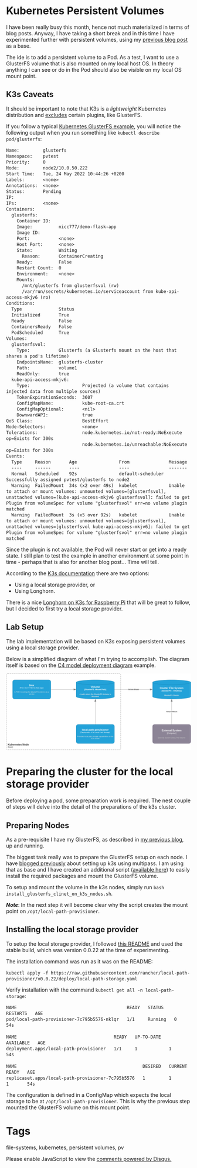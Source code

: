# Kubernetes Persistent Volumes

I have been really busy this month, hence not much materialized in terms of blog posts. Anyway, I have taking a short break and in this time I have experimented further with persistent volumes, using my [previous blog post](2022-05-07.md) as a base.

The ide is to add a persistent volume to a Pod. As a test, I want to use a GlusterFS volume that is also mounted on my local host OS. In theory anything I can see or do in the Pod should also be visible on my local OS mount point.

## K3s Caveats

It should be important to note that K3s is a _lightweight_ Kubernetes distribution and [excludes](https://rancher.com/docs/k3s/latest/en/storage/) certain plugins, like GlusterFS.

If you follow a typical [Kubernetes GlusterFS example](https://github.com/kubernetes/examples/tree/master/volumes/glusterfs), you will notice the following output when you run something like `kubectl describe pod/glusterfs`:

```text
Name:         glusterfs
Namespace:    pvtest
Priority:     0
Node:         node2/10.0.50.222
Start Time:   Tue, 24 May 2022 10:44:26 +0200
Labels:       <none>
Annotations:  <none>
Status:       Pending
IP:           
IPs:          <none>
Containers:
  glusterfs:
    Container ID:   
    Image:          nicc777/demo-flask-app
    Image ID:       
    Port:           <none>
    Host Port:      <none>
    State:          Waiting
      Reason:       ContainerCreating
    Ready:          False
    Restart Count:  0
    Environment:    <none>
    Mounts:
      /mnt/glusterfs from glusterfsvol (rw)
      /var/run/secrets/kubernetes.io/serviceaccount from kube-api-access-mkjv6 (ro)
Conditions:
  Type              Status
  Initialized       True 
  Ready             False 
  ContainersReady   False 
  PodScheduled      True 
Volumes:
  glusterfsvol:
    Type:           Glusterfs (a Glusterfs mount on the host that shares a pod's lifetime)
    EndpointsName:  glusterfs-cluster
    Path:           volume1
    ReadOnly:       true
  kube-api-access-mkjv6:
    Type:                    Projected (a volume that contains injected data from multiple sources)
    TokenExpirationSeconds:  3607
    ConfigMapName:           kube-root-ca.crt
    ConfigMapOptional:       <nil>
    DownwardAPI:             true
QoS Class:                   BestEffort
Node-Selectors:              <none>
Tolerations:                 node.kubernetes.io/not-ready:NoExecute op=Exists for 300s
                             node.kubernetes.io/unreachable:NoExecute op=Exists for 300s
Events:
  Type     Reason       Age                From               Message
  ----     ------       ----               ----               -------
  Normal   Scheduled    92s                default-scheduler  Successfully assigned pvtest/glusterfs to node2
  Warning  FailedMount  34s (x2 over 49s)  kubelet            Unable to attach or mount volumes: unmounted volumes=[glusterfsvol], unattached volumes=[kube-api-access-mkjv6 glusterfsvol]: failed to get Plugin from volumeSpec for volume "glusterfsvol" err=no volume plugin matched
  Warning  FailedMount  3s (x5 over 92s)   kubelet            Unable to attach or mount volumes: unmounted volumes=[glusterfsvol], unattached volumes=[glusterfsvol kube-api-access-mkjv6]: failed to get Plugin from volumeSpec for volume "glusterfsvol" err=no volume plugin matched
```

Since the plugin is not available, the Pod will never start or get into a ready state. I still plan to test the example in another environment at some point in time - perhaps that is also for another blog post... Time will tell.

According to the [K3s documentation](https://rancher.com/docs/k3s/latest/en/storage/) there are two options:

* Using a local storage provider, or
* Using Longhorn.

There is a nice [Longhorn on K3s for Raspberry Pi](https://rpi4cluster.com/k3s/k3s-storage-setting/) that will be great to follow, but I decided to first try a local storage provider.

## Lab Setup

The lab implementation will be based on K3s exposing persistent volumes using a local storage provider.

Below is a simplified diagram of what I'm trying to accomplish. The diagram itself is based on the [C4 model deployment diagram](https://c4model.com/#DeploymentDiagram) example.

![setup](../../images/blog_2022_05_25/k3s_persistent_volumes.drawio.png)

# Preparing the cluster for the local storage provider

Before deploying a pod, some preparation work is required. The nest couple of steps will delve into the detail of the preparations of the k3s cluster.

## Preparing Nodes

As a pre-requisite I have my GlusterFS, as described in [my previous blog](2022-05-07.md), up and running.

The biggest task really was to prepare the GlusterFS setup on each node. I have [blogged previously](2022-04-03.md) about setting up k3s using multipass. I am using that as base and I have created an additional script ([available here](https://gist.githubusercontent.com/nicc777/164d5c65510d369248fa50c338a71ba7/raw/2297b5725d4b64bd9428d73375f4f3d1f3a7654e/install_glusterfs_clinet_on_k3s_nodes.sh)) to easily install the required packages and mount the GlusterFS volume.

To setup and mount the volume in the k3s nodes, simply run `bash install_glusterfs_clinet_on_k3s_nodes.sh`.

_**Note**_: In the next step it will become clear why the script creates the mount point on `/opt/local-path-provisioner`.

## Installing the local storage provider

To setup the local storage provider, I followed [this README](https://github.com/rancher/local-path-provisioner) and used the stable build, which was version 0.0.22 at the time of experimenting.

The installation command was run as it was on the README:

```shell
kubectl apply -f https://raw.githubusercontent.com/rancher/local-path-provisioner/v0.0.22/deploy/local-path-storage.yaml
```

Verify installation with the command `kubectl get all -n local-path-storage`:

```text
NAME                                          READY   STATUS    RESTARTS   AGE
pod/local-path-provisioner-7c795b5576-nklqr   1/1     Running   0          54s

NAME                                     READY   UP-TO-DATE   AVAILABLE   AGE
deployment.apps/local-path-provisioner   1/1     1            1           54s

NAME                                                DESIRED   CURRENT   READY   AGE
replicaset.apps/local-path-provisioner-7c795b5576   1         1         1       54s
```

The configuration is defined in a ConfigMap which expects the local storage to be at `/opt/local-path-provisioner`. This is why the previous step mounted the GlusterFS volume on this mount point.

# Tags

file-systems, kubernetes, persistent volumes, pv

<div id="disqus_thread"></div>
<script>
    /**
    *  RECOMMENDED CONFIGURATION VARIABLES: EDIT AND UNCOMMENT THE SECTION BELOW TO INSERT DYNAMIC VALUES FROM YOUR PLATFORM OR CMS.
    *  LEARN WHY DEFINING THESE VARIABLES IS IMPORTANT: https://disqus.com/admin/universalcode/#configuration-variables    */
    /*
    var disqus_config = function () {
    this.page.url = PAGE_URL;  // Replace PAGE_URL with your page's canonical URL variable
    this.page.identifier = PAGE_IDENTIFIER; // Replace PAGE_IDENTIFIER with your page's unique identifier variable
    };
    */
    (function() { // DON'T EDIT BELOW THIS LINE
    var d = document, s = d.createElement('script');
    s.src = 'https://nicc777.disqus.com/embed.js';
    s.setAttribute('data-timestamp', +new Date());
    (d.head || d.body).appendChild(s);
    })();
</script>
<noscript>Please enable JavaScript to view the <a href="https://disqus.com/?ref_noscript">comments powered by Disqus.</a></noscript>
